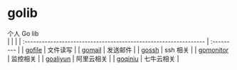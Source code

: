 # golib
个人 Go lib  
|                                                                  |            |
| :--------------------------------------------------------------- | :--------- |
| [gofile](https://github.com/fxtaoo/golib/tree/master/file)       | 文件读写   |
| [gomail](https://github.com/fxtaoo/golib/tree/master/mail)       | 发送邮件   |
| [gossh](https://github.com/fxtaoo/golib/tree/master/ssh)         | ssh 相关   |
| [gomonitor](https://github.com/fxtaoo/golib/tree/master/monitor) | 监控相关   |
| [goaliyun](https://github.com/fxtaoo/golib/tree/master/aliyun)   | 阿里云相关 |
| [goqiniu](https://github.com/fxtaoo/golib/tree/master/qiniu)     | 七牛云相关 |
